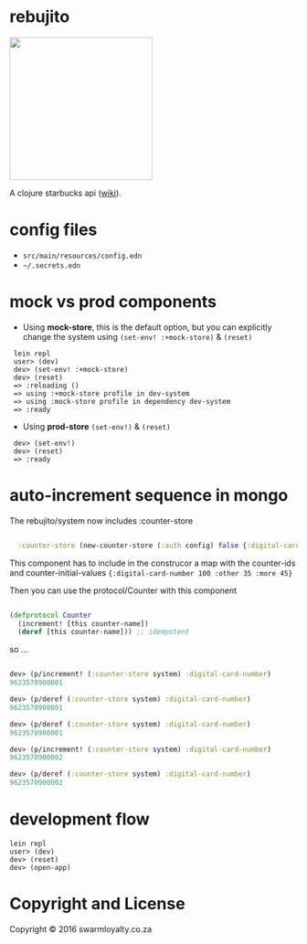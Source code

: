 # rebujito
<img src="https://raw.githubusercontent.com/naartjie/rebujito/master/src/main/resources/rebujito.jpg?token=AAsqtc4zNpTssdFZabxNOVPc9i2JEFuiks5XWnqzwA%3D%3D" width="250">

A clojure starbucks api ([wiki](https://github.com/naartjie/rebujito/wiki)).

# config files
+ `src/main/resources/config.edn`
+ `~/.secrets.edn`

# mock vs prod components

+ Using **mock-store**, this is the default option, but you can explicitly change the system using `(set-env! :+mock-store)`  & `(reset)`

```
 lein repl
 user> (dev)
 dev> (set-env! :+mock-store)
 dev> (reset)
 => :reloading ()
 => using :+mock-store profile in dev-system
 => using :mock-store profile in dependency dev-system
 => :ready

```

+ Using **prod-store** `(set-env!)`  & `(reset)`


```
 dev> (set-env!)
 dev> (reset)
 => :ready 
``` 


# auto-increment sequence in mongo

The rebujito/system now includes :counter-store

```clojure

  :counter-store (new-counter-store (:auth config) false {:digital-card-number (read-string (format "96235709%05d" 0))})

```

This component has to include in the construcor a map with the counter-ids and counter-initial-values
 `{:digital-card-number 100 :other 35 :more 45}`
 
Then you can use the protocol/Counter with this component

```clojure 

(defprotocol Counter
  (increment! [this counter-name])
  (deref [this counter-name])) ;; idempotent

```

so ...

```clojure

dev> (p/increment! (:counter-store system) :digital-card-number)
9623570900001

dev> (p/deref (:counter-store system) :digital-card-number)
9623570900001

dev> (p/deref (:counter-store system) :digital-card-number)
9623570900001

dev> (p/increment! (:counter-store system) :digital-card-number)
9623570900002

dev> (p/deref (:counter-store system) :digital-card-number)
9623570900002


```


# development flow


```
lein repl
user> (dev)
dev> (reset)
dev> (open-app)
```


# Copyright and License

Copyright © 2016 swarmloyalty.co.za
